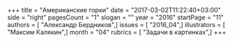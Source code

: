 +++
title = "Американские горки"
date = "2017-03-02T11:22:40+03:00"
side = "right"
pagesCount = "1"
slogan = ""
year = "2016"
startPage = "11"
authors = [ "Александр Бердников",]
issues = [ "2016_04",]
illustrators = [ "Максим Калякин",]
month = "04"
rubrics = [ "Задачи в картинках",]
+++
